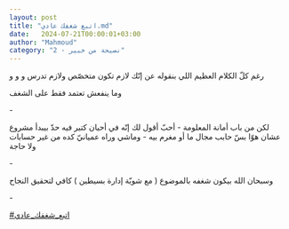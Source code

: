 ```yaml
---
layout: post
title: "اتبع شغفك عادي.md"
date:   2024-07-21T00:00:01+03:00
author: "Mahmoud"
category: "2 - نصيحة من خبير"
---
```

رغم كلّ الكلام العظيم اللي بنقوله عن إنّك لازم تكون متخصّص
ولازم تدرس و و و

وما ينفعش تعتمد فقط على الشغف

\-

لكن من باب أمانة المعلومة - أحبّ أقول لك إنّه في أحيان
كتير فيه حدّ بيبدأ مشروع عشان هوّا بسّ حابب مجال ما أو مغرم بيه - وماشي
وراه عميانيّ كده من غير حسابات ولا حاجة

\-

وسبحان الله بيكون شغفه بالموضوع ( مع شويّة إدارة بسيطين )
كافي لتحقيق النجاح

\-

[<u>\#اتبع_شغفك_عادي</u>](https://www.facebook.com/hashtag/%D8%A7%D8%AA%D8%A8%D8%B9_%D8%B4%D8%BA%D9%81%D9%83_%D8%B9%D8%A7%D8%AF%D9%8A?__eep__=6&__cft__%5b0%5d=AZUtODSQU_IIwbAMj02CF8EZI4uX-akQoKv4LbcYglHxMEcm_9-PrUGLGvIVGeX6kzP2SPNCssj4fnwxAk8tPHXnVLX5nuhr3KmqG-v7N1A69_dw4QgHI8hBeZ3vn_zFErejqVZ0_CFJR144gdEeSS4WYv3nr790scDYytJfqfCSDg&__tn__=*NK-R)
